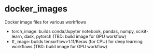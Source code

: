 # docker_images
Docker image files for various workflows

- torch_image: builds conda/Jupyter notebook, pandas, numpy, scikit-learn, dask, pytorch (TBD: build image for GPU workflow)
- tf_image: builds tensorflow>1.11/Keras (for CPU) for deep learning workflows (TBD: build image for GPU workflow)
